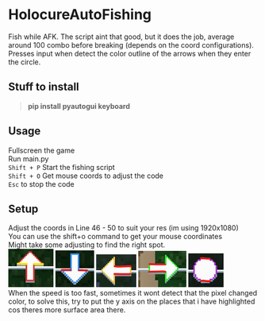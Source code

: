 # HolocureAutoFishing
Fish while AFK. The script aint that good, but it does the job, average around 100 combo before breaking (depends on the coord configurations).  
Presses input when detect the color outline of the arrows when they enter the circle.

## **Stuff to install**
> **pip install pyautogui keyboard**

## **Usage**
Fullscreen the game  
Run main.py  
`Shift + P` Start the fishing script  
`Shift + O` Get mouse coords to adjust the code  
`Esc` to stop the code

## **Setup**
Adjust the coords in Line 46 - 50 to suit your res (im using 1920x1080)  
You can use the shift+o command to get your mouse coordinates  
Might take some adjusting to find the right spot.  
![alt text](./images/up.png?raw=true)
![alt text](./images/down.png?raw=true)
![alt text](./images/left.png?raw=true)
![alt text](./images/right.png?raw=true)
![alt text](./images/space.png?raw=true)  
When the speed is too fast, sometimes it wont detect that the pixel changed color, to solve this, try to put the y axis on the places that i have highlighted cos theres more surface area there.
